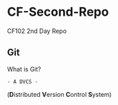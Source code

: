 # CF-Second-Repo
CF102 2nd Day Repo

## Git

What is Git?

    - A DVCS - 
    
(**D**istributed **V**ersion **C**ontrol **S**ystem)

